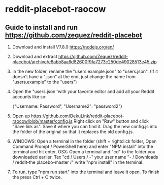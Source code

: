 # reddit-placebot-raocow
Guide to install and run https://github.com/zequez/reddit-placebot
------
1. Download and install V7.8.0 https://nodejs.org/en/
 
2. Download and extract https://github.com/Zequez/reddit-placebot/archive/e8abb8aa8d82600f9fa7273c250de49028513e45.zip

3. In the new folder, rename the "users.example.json" to "users.json". (If it doesn't have a ".json" at the end, just change the name from "users.example" to the "users")
 
4. Open the "users.json 'with your favorite editor and add all your Reddit accounts like so:

   {"Username: Password", "Username2": "password2"}
 
5. Open up https://github.com/DekuLink/reddit-placebot-raocow/blob/master/config.js
   Right click on "Raw" button and click "Save link as". Save it where you can find it. Drag the new config.js into the folder of the original so that it replaces the old config.js.

6. WINDOWS: Open a terminal in the folder (shift + rightclick folder, Open Command Prompt / PowerShell here) and enter "NPM install" into the terminal and hit enter.
   OSX: Open a terminal and "cd" to the folder you downloaded earlier.
        Tex "cd / Users / -" your user name "- / Downloads / reddit-the placebo-master /"
        write "npm install" in the terminal.
 
7. To run, type "npm run start" into the terminal and leave it open. To finish the press Ctrl + C twice.

